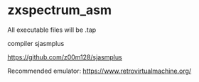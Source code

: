 # zxspectrum_asm

All executable files will be .tap

compiler sjasmplus

https://github.com/z00m128/sjasmplus

Recommended emulator: https://www.retrovirtualmachine.org/
